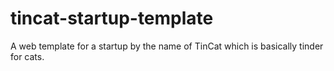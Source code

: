 # tincat-startup-template
A web template for a startup by the name of TinCat which is basically tinder for cats. 

